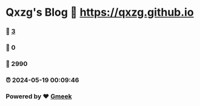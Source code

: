 # Qxzg's Blog :link: https://qxzg.github.io 
### :page_facing_up: [3](https://qxzg.github.io/tag.html) 
### :speech_balloon: 0 
### :hibiscus: 2990 
### :alarm_clock: 2024-05-19 00:09:46 
### Powered by :heart: [Gmeek](https://github.com/Meekdai/Gmeek)
